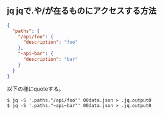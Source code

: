 ## jq jqで.や/が在るものにアクセスする方法

```json
{
  "paths": {
    "/api/foo": {
      "description": "foo"
    },
    "~api~bar": {
      "description": "bar"
    }
  }
}
```

以下の様にquoteする。

```
$ jq -S '.paths."/api/foo"' 00data.json > .jq.output0
$ jq -S '.paths."~api~bar"' 00data.json > .jq.output0
```

